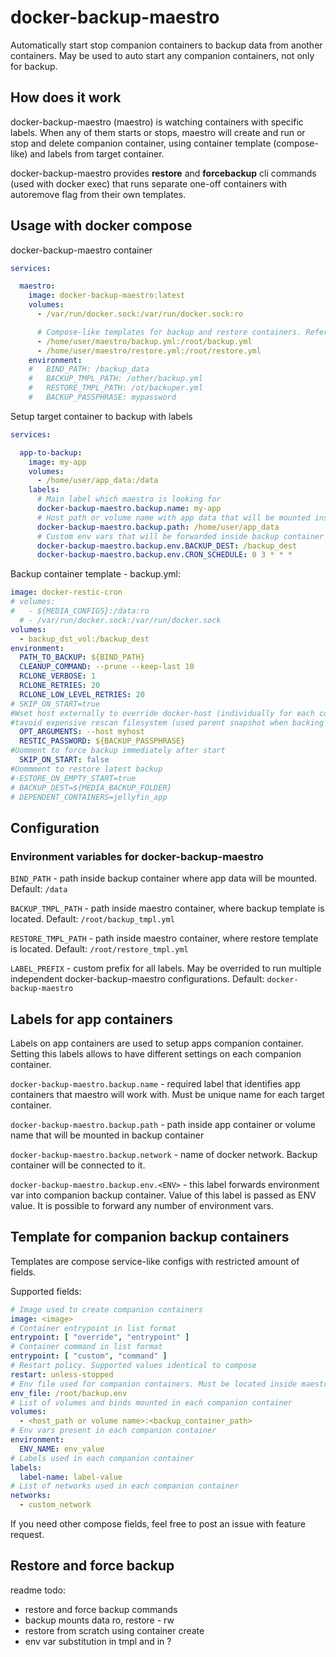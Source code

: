 # docker-backup-maestro

Automatically start stop companion containers to backup data from another containers. May be used to auto start any companion containers, not only for backup.

## How does it work

docker-backup-maestro (maestro) is watching containers with specific labels. When any of them starts or stops, maestro will create and run or stop and delete companion container, using container template (compose-like) and labels from target container.

docker-backup-maestro provides **restore** and **forcebackup** cli commands (used with docker exec) that runs separate one-off containers with autoremove flag from their own templates.

## Usage with docker compose

docker-backup-maestro container

```yml
services:

  maestro:
    image: docker-backup-maestro:latest
    volumes:
      - /var/run/docker.sock:/var/run/docker.sock:ro

      # Compose-like templates for backup and restore containers. Reference below
      - /home/user/maestro/backup.yml:/root/backup.yml
      - /home/user/maestro/restore.yml:/root/restore.yml
    environment:
    #   BIND_PATH: /backup_data
    #   BACKUP_TMPL_PATH: /other/backup.yml
    #   RESTORE_TMPL_PATH: /ot/backuper.yml
    #   BACKUP_PASSPHRASE: mypassword
```

Setup target container to backup with labels

```yml
services:

  app-to-backup:
    image: my-app
    volumes:
      - /home/user/app_data:/data
    labels:
      # Main label which maestro is looking for
      docker-backup-maestro.backup.name: my-app
      # Host path or volume name with app data that will be mounted inside backup container
      docker-backup-maestro.backup.path: /home/user/app_data
      # Custom env vars that will be forwarded inside backup container
      docker-backup-maestro.backup.env.BACKUP_DEST: /backup_dest
      docker-backup-maestro.backup.env.CRON_SCHEDULE: 0 3 * * *
```

Backup container template - backup.yml:

```yml
image: docker-restic-cron
# volumes:
#   - ${MEDIA_CONFIGS}:/data:ro
  # - /var/run/docker.sock:/var/run/docker.sock
volumes:
  - backup_dst_vol:/backup_dest
environment:
  PATH_TO_BACKUP: ${BIND_PATH}
  CLEANUP_COMMAND: --prune --keep-last 10
  RCLONE_VERBOSE: 1
  RCLONE_RETRIES: 20
  RCLONE_LOW_LEVEL_RETRIES: 20
# SKIP_ON_START=true
#Wset host externally to override docker-host (individually for each container) default value for backup container
#tavoid expensive rescan filesystem (used parent snapshot when backing up: used last snapshot with same host)
  OPT_ARGUMENTS: --host myhost
  RESTIC_PASSWORD: ${BACKUP_PASSPHRASE}
#Uomment to force backup immediately after start
  SKIP_ON_START: false
#Uommment to restore latest backup
#-ESTORE_ON_EMPTY_START=true
# BACKUP_DEST=${MEDIA_BACKUP_FOLDER}
# DEPENDENT_CONTAINERS=jellyfin_app
```

## Configuration

### Environment variables for docker-backup-maestro

`BIND_PATH` - path inside backup container where app data will be mounted. Default: `/data`

`BACKUP_TMPL_PATH` - path inside maestro container, where backup template is located. Default: `/root/backup_tmpl.yml`

`RESTORE_TMPL_PATH` - path inside maestro container, where restore template is located. Default: `/root/restore_tmpl.yml`

`LABEL_PREFIX` - custom prefix for all labels. May be overrided to run multiple independent docker-backup-maestro configurations. Default: `docker-backup-maestro`

## Labels for app containers

Labels on app containers are used to setup apps companion container. Setting this labels allows to have different settings on each companion container.

`docker-backup-maestro.backup.name` - required label that identifies app containers that maestro will work with. Must be unique name for each target container.

`docker-backup-maestro.backup.path` - path inside app container or volume name that will be mounted in backup container

`docker-backup-maestro.backup.network` - name of docker network. Backup container will be connected to it.

`docker-backup-maestro.backup.env.<ENV>` - this label forwards <ENV> environment var into companion backup container. Value of this label is passed as ENV value. It is possible to forward any number of environment vars.

## Template for companion backup containers

Templates are compose service-like configs with restricted amount of fields.

Supported fields: 

```yml
# Image used to create companion containers
image: <image>
# Container entrypoint in list format
entrypoint: [ "override", "entrypoint" ]
# Container command in list format
entrypoint: [ "custom", "command" ]
# Restart policy. Supported values identical to compose
restart: unless-stopped
# Env file used for companion containers. Must be located inside maestro container (mounted from host)!
env_file: /root/backup.env
# List of volumes and binds mounted in each companion container
volumes:
  - <host_path or volume name>:<backup_container_path>
# Env vars present in each companion container
environment:
  ENV_NAME: env_value
# Labels used in each companion container
labels:
  label-name: label-value
# List of networks used in each companion container
networks:
  - custom_network
```

If you need other compose fields, feel free to post an issue with feature request.

## Restore and force backup

readme todo:
- restore and force backup commands
- backup mounts data ro, restore - rw
- restore from scratch using container create
- env var substitution in tmpl and in ?
